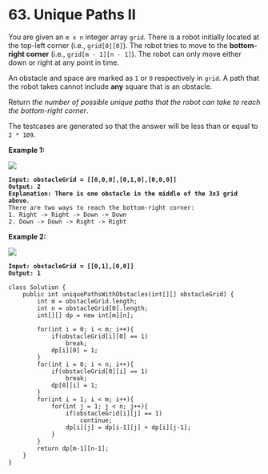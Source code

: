# 63. Unique Paths II

You are given an `m x n` integer array `grid`. There is a robot initially located at the top-left corner (i.e., `grid[0][0]`). The robot tries to move to the **bottom-right corner** (i.e., `grid[m - 1][n - 1]`). The robot can only move either down or right at any point in time.

An obstacle and space are marked as `1` or `0` respectively in `grid`. A path that the robot takes cannot include **any** square that is an obstacle.

Return _the number of possible unique paths that the robot can take to reach the bottom-right corner_.

The testcases are generated so that the answer will be less than or equal to `2 * 109`.

&#x20;

**Example 1:**

![](https://assets.leetcode.com/uploads/2020/11/04/robot1.jpg)

<pre><code><strong>Input: obstacleGrid = [[0,0,0],[0,1,0],[0,0,0]]
</strong><strong>Output: 2
</strong><strong>Explanation: There is one obstacle in the middle of the 3x3 grid above.
</strong>There are two ways to reach the bottom-right corner:
1. Right -> Right -> Down -> Down
2. Down -> Down -> Right -> Right
</code></pre>

**Example 2:**

![](https://assets.leetcode.com/uploads/2020/11/04/robot2.jpg)

<pre><code><strong>Input: obstacleGrid = [[0,1],[0,0]]
</strong><strong>Output: 1
</strong></code></pre>

```
class Solution {
    public int uniquePathsWithObstacles(int[][] obstacleGrid) {
        int m = obstacleGrid.length;
        int n = obstacleGrid[0].length;
        int[][] dp = new int[m][n];
        
        for(int i = 0; i < m; i++){
            if(obstacleGrid[i][0] == 1)
                break;
            dp[i][0] = 1;
        }
        for(int i = 0; i < n; i++){
            if(obstacleGrid[0][i] == 1)
                break;
            dp[0][i] = 1;
        }
        for(int i = 1; i < m; i++){
            for(int j = 1; j < n; j++){
                if(obstacleGrid[i][j] == 1)
                    continue;
                dp[i][j] = dp[i-1][j] + dp[i][j-1];
            }
        }
        return dp[m-1][n-1];
    }
}
```
